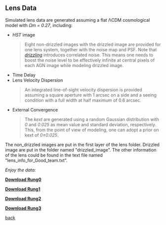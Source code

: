 
## Lens Data

Simulated lens data are generated assuming a flat ΛCDM cosmological model with *Ωm = 0.27*, including:

* _HST_ image
  >Eight non-drizzled images with the drizzled image are provided for one lens system, together with the noise map and PSF. Note that [_drizzling_](http://www.stsci.edu/hst/wfpc2/analysis/drizzle.html) introduces correlated noise. This means one needs to boost the noise level to be effectively infinite at central pixels of each AGN image while modeling drizzled image.
* Time Delay
* Lens Velocity Dispersion
  >An integrated line-of-sight velocity dispersion is provided assuming a square aperture with 1 arcsec on a side and a seeing condition with a full width at half maximum of 0.6 arcsec.
* External Convergence
  >The *kext* are generated using a random Gaussian distribution with *0* and *0.025* as mean value and standard deviation, respectively. This, from the point of view of modeling, one can adopt a prior on kext of *0±0.025*.
  
The non_drizzled images are put in the first layer of the lens folder. Drizzled image are put in the folder named "drizzled_image". The other information of the lens could be found in the text file named "lens_info_for_Good_team.txt". 

_Enjoy the data:_

[**Download Rung0**](data/rung0.tar.gz)

[**Download Rung1**](data/rung1.tar.gz)

[**Download Rung2**](data/rung2.tar.gz)

[**Download Rung3**](data/rung3.tar.gz)

[back](./)
